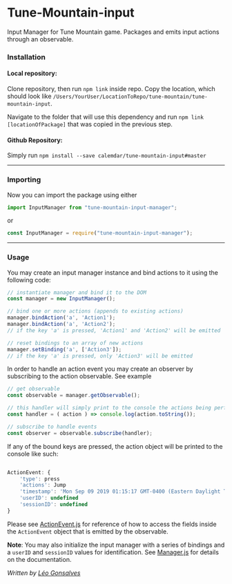 # Tune-Mountain-input
Input Manager for Tune Mountain game. Packages and emits input actions through an observable.

### Installation
#### Local repository:
Clone repository, then run `npm link` inside repo.
Copy the location, which should look like `/Users/YourUser/LocationToRepo/tune-mountain/tune-mountain-input`.

Navigate to the folder that will use this dependency and run `npm link [locationOfPackage]` that was copied in the
 previous step.
 
#### Github Repository:
Simply run `npm install --save calemdar/tune-mountain-input#master`

---

### Importing

Now you can import the package using either

```javascript
import InputManager from "tune-mountain-input-manager";
```

or

```javascript
const InputManager = require("tune-mountain-input-manager");
```

---

### Usage

You may create an input manager instance and bind actions to it using the following code:

```javascript
// instantiate manager and bind it to the DOM
const manager = new InputManager();

// bind one or more actions (appends to existing actions)
manager.bindAction('a', 'Action1');
manager.bindAction('a', 'Action2');
// if the key 'a' is pressed, 'Action1' and 'Action2' will be emitted

// reset bindings to an array of new actions
manager.setBinding('a', ['Action3']);
// if the key 'a' is pressed, only 'Action3' will be emitted
```

In order to handle an action event you may create an observer by subscribing to the action observable. See example
```javascript
// get observable
const observable = manager.getObservable();

// this handler will simply print to the console the actions being performed
const handler = ( action ) => console.log(action.toString());

// subscribe to handle events
const observer = observable.subscribe(handler);
```

If any of the bound keys are pressed, the action object will be printed to the console like such:
```javascript

ActionEvent: {
    'type': press
    'actions': Jump
    'timestamp': 'Mon Sep 09 2019 01:15:17 GMT-0400 (Eastern Daylight Time)'
    'userID': undefined
    'sessionID': undefined
}

```

Please see [ActionEvent.js](./src/utils/ActionEvent.js) for reference of how to access the fields inside the
 `ActionEvent` object that is emitted by the observable.
 
**Note**: You may also initialize the input manager with a series of bindings and 
a `userID` and `sessionID` values for identification. See [Manager.js](./src/Manager.js) for details on the
 documentation.
 
_Written by [Léo Gonsalves](https://github.com/lcgonsalves)_
